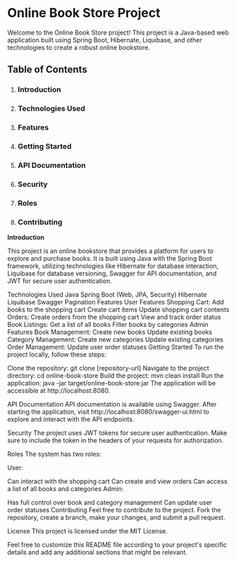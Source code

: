 # **Online Book Store Project**

Welcome to the Online Book Store project! This project is a Java-based web application built using Spring Boot, Hibernate, Liquibase, and other technologies to create a robust online bookstore.

## **Table of Contents**
1. ### Introduction 
2. ### Technologies Used
3. ### Features
4. ### Getting Started
5. ### API Documentation
6. ### Security
7. ### Roles
8. ### Contributing

**Introduction**

This project is an online bookstore that provides a platform for users to explore and purchase books. It is built using Java with the Spring Boot framework, utilizing technologies like Hibernate for database interaction, Liquibase for database versioning, Swagger for API documentation, and JWT for secure user authentication.

Technologies Used
Java
Spring Boot (Web, JPA, Security)
Hibernate
Liquibase
Swagger
Pagination
Features
User Features
Shopping Cart:
Add books to the shopping cart
Create cart items
Update shopping cart contents
Orders:
Create orders from the shopping cart
View and track order status
Book Listings:
Get a list of all books
Filter books by categories
Admin Features
Book Management:
Create new books
Update existing books
Category Management:
Create new categories
Update existing categories
Order Management:
Update user order statuses
Getting Started
To run the project locally, follow these steps:

Clone the repository: git clone [repository-url]
Navigate to the project directory: cd online-book-store
Build the project: mvn clean install
Run the application: java -jar target/online-book-store.jar
The application will be accessible at http://localhost:8080.

API Documentation
API documentation is available using Swagger. After starting the application, visit http://localhost:8080/swagger-ui.html to explore and interact with the API endpoints.

Security
The project uses JWT tokens for secure user authentication. Make sure to include the token in the headers of your requests for authorization.

Roles
The system has two roles:

User:

Can interact with the shopping cart
Can create and view orders
Can access a list of all books and categories
Admin:

Has full control over book and category management
Can update user order statuses
Contributing
Feel free to contribute to the project. Fork the repository, create a branch, make your changes, and submit a pull request.

License
This project is licensed under the MIT License.

Feel free to customize this README file according to your project's specific details and add any additional sections that might be relevant.